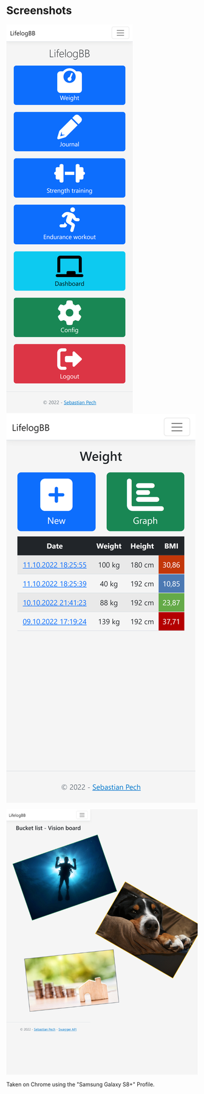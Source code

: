 # Screenshots

![Start](https://raw.githubusercontent.com/spech66/lifelogbb/main/_screenshots/001_start.png "Start")
![Weight](https://raw.githubusercontent.com/spech66/lifelogbb/main/_screenshots/002_weight_01.png "Weight")

<!--![Weight Graph](https://raw.githubusercontent.com/spech66/lifelogbb/main/_screenshots/002_weight_02.png "Weight Graph")
![Strength training](https://raw.githubusercontent.com/spech66/lifelogbb/main/_screenshots/003_strengthtraining_01.png "Strength training")
![Endurance workout](https://raw.githubusercontent.com/spech66/lifelogbb/main/_screenshots/004_enduranceworkout_01.png "Endurance workout")
![Journal](https://raw.githubusercontent.com/spech66/lifelogbb/main/_screenshots/005_journal_01.png "Journal")-->

![Bucket List Vision Board](https://raw.githubusercontent.com/spech66/lifelogbb/main/_screenshots/006_bucketlist_02.png "Bucket List Vision Board")

Taken on Chrome using the "Samsung Galaxy S8+" Profile.
